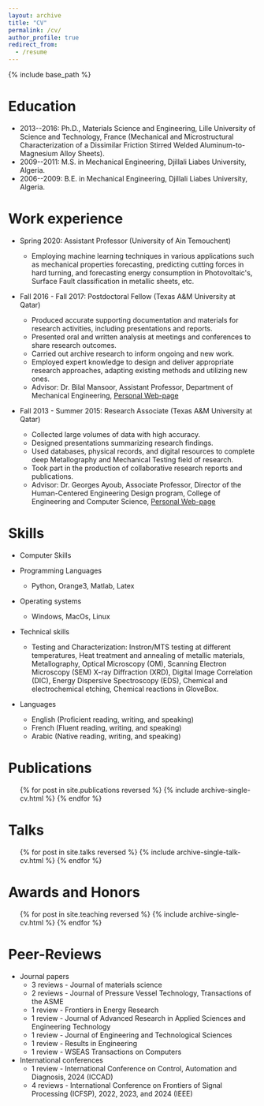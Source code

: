```yaml
---
layout: archive
title: "CV"
permalink: /cv/
author_profile: true
redirect_from:
  - /resume
---
```


{% include base_path %}

Education
======
* 2013--2016: Ph.D., Materials Science and Engineering, Lille University of Science and Technology, France (Mechanical and Microstructural Characterization of a Dissimilar Friction Stirred Welded Aluminum-to-Magnesium Alloy Sheets).
* 2009--2011: M.S. in Mechanical Engineering, Djillali Liabes University, Algeria.
* 2006--2009: B.E. in Mechanical Engineering, Djillali Liabes University, Algeria.

Work experience
======
* Spring 2020: Assistant Professor (University of Ain Temouchent)
  * Employing machine learning techniques in various applications such as mechanical properties forecasting, predicting cutting forces in hard turning, and forecasting energy consumption in Photovoltaic's, Surface Fault classification in metallic sheets, etc.

* Fall 2016 - Fall 2017: Postdoctoral Fellow (Texas A&M University at Qatar)
  * Produced accurate supporting documentation and materials for research activities, including presentations and reports.
  * Presented oral and written analysis at meetings and conferences to share research outcomes.
  * Carried out archive research to inform ongoing and new work.
  * Employed expert knowledge to design and deliver appropriate research approaches, adapting existing methods and utilizing new ones.
  * Advisor: Dr. Bilal Mansoor, Assistant Professor, Department of Mechanical Engineering, [Personal Web-page](https://engineering.tamu.edu/mechanical/profiles/mansoor-bilal.html)

* Fall 2013 - Summer 2015: Research Associate (Texas A&M University at Qatar)
  * Collected large volumes of data with high accuracy.
  * Designed presentations summarizing research findings.
  * Used databases, physical records, and digital resources to complete deep Metallography and Mechanical Testing field of research.
  * Took part in the production of collaborative research reports and publications.
  * Advisor: Dr. Georges Ayoub, Associate Professor, Director of the Human-Centered Engineering Design program, College of Engineering and Computer Science, [Personal Web-page](https://umdearborn.edu/people-um-dearborn/georges-ayoub/)
  
Skills
======
* Computer Skills
 * Programming Languages
   * Python, Orange3, Matlab, Latex
 * Operating systems
   * Windows, MacOs, Linux

* Technical skills
   * Testing and Characterization: Instron/MTS testing at different temperatures, Heat treatment and annealing of metallic materials, Metallography, Optical Microscopy (OM), Scanning Electron Microscopy (SEM) X-ray Diffraction (XRD), Digital Image Correlation (DIC), Energy Dispersive Spectroscopy (EDS), Chemical and electrochemical etching, Chemical reactions in GloveBox.
 
 * Languages
   * English (Proficient reading, writing, and speaking)
   * French (Fluent reading, writing, and speaking)
   * Arabic (Native reading, writing, and speaking)

Publications
======
  <ul>{% for post in site.publications reversed %}
    {% include archive-single-cv.html %}
  {% endfor %}</ul>
  
Talks
======
  <ul>{% for post in site.talks reversed %}
    {% include archive-single-talk-cv.html  %}
  {% endfor %}</ul>
  
Awards and Honors
======
  <ul>{% for post in site.teaching reversed %}
    {% include archive-single-cv.html %}
  {% endfor %}</ul>
  
Peer-Reviews
======
* Journal papers
  * 3 reviews - Journal of materials science
  * 2 reviews - Journal of Pressure Vessel Technology, Transactions of the ASME
  * 1 review  - Frontiers in Energy Research
  * 1 review  - Journal of Advanced Research in Applied Sciences and Engineering Technology
  * 1 review  - Journal of Engineering and Technological Sciences
  * 1 review  - Results in Engineering
  * 1 review  - WSEAS Transactions on Computers
* International conferences
  * 1 review  - International Conference on Control, Automation and Diagnosis, 2024 (ICCAD)
  * 4 reviews - International Conference on Frontiers of Signal Processing (ICFSP), 2022, 2023, and 2024 (IEEE)
